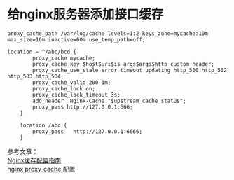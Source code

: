 # 给nginx服务器添加接口缓存

```
proxy_cache_path /var/log/cache levels=1:2 keys_zone=mycache:10m max_size=16m inactive=60m use_temp_path=off;

location ~ ^/abc/bcd {
        proxy_cache mycache;
        proxy_cache_key $host$uri$is_args$args$http_custom_header;
        proxy_cache_use_stale error timeout updating http_500 http_502 http_503 http_504;
        proxy_cache_valid 200 1m;
        proxy_cache_lock on;
        proxy_cache_lock_timeout 3s;
        add_header  Nginx-Cache "$upstream_cache_status";
        proxy_pass http://127.0.0.1:666;
    }

    location /abc {
        proxy_pass   http://127.0.0.1:6666;
    }
```

参考文章：  
[Nginx缓存配置指南](https://www.cnblogs.com/bdhk/p/9198499.html)  
[nginx proxy_cache 配置](https://blog.csdn.net/bigtree_3721/article/details/72820922)
